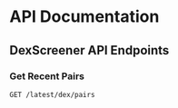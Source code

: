 # API Documentation

## DexScreener API Endpoints

### Get Recent Pairs
```http
GET /latest/dex/pairs
